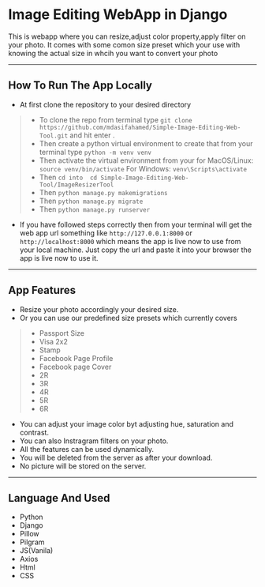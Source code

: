 
# Image Editing WebApp in Django

This is webapp where you can resize,adjust color property,apply filter on your photo.
It comes with some comon size preset which your use with knowing the actual size in whcih you want to convert your photo 

---

## How  To Run The App Locally

- At first clone the repository to your desired directory 
> - To clone the repo from terminal type `git clone https://github.com/mdasifahamed/Simple-Image-Editing-Web-Tool.git` and hit enter .
> - Then create a python virtual environment to create that from your terminal type `python -m venv venv`
> -  Then activate the virtual environment from your  for MacOS/Linux:  `source venv/bin/activate` For Windows: `venv\Scripts\activate`
> -  Then `cd into  cd Simple-Image-Editing-Web-Tool/ImageResizerTool`
> -  Then `python manage.py makemigrations`
> -  Then `python manage.py migrate`
> -  Then `python manage.py runserver`
- If you have followed steps correctly then from your terminal will get the web app url something like `http://127.0.0.1:8000`  or  `http://localhost:8000` which means the app is live now to use from your local machine.
Just copy the url and paste it into your browser the app is live now to use it. 

---

## App Features

- Resize your photo accordingly your desired size.
- Or you can use our predefined size presets which currently covers
 > - Passport Size
 > - Visa 2x2
 > - Stamp
 > - Facebook Page Profile
 > - Facebook page Cover
 > - 2R
 > - 3R
 > - 4R
 > - 5R
 > - 6R
- You can adjust your image color byt adjusting hue, saturation and contrast.
- You can also Instragram filters on your photo.
- All the features can be used dynamically.
- You will be deleted from the server as after your download. 
- No picture will be stored on the server.

---

## Language And Used 
- Python
- Django
- Pillow
- Pilgram
- JS(Vanila)
- Axios
- Html
- CSS
